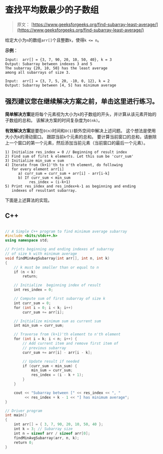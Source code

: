 # 查找平均数最少的子数组

> 原文： [https://www.geeksforgeeks.org/find-subarray-least-average/](https://www.geeksforgeeks.org/find-subarray-least-average/)

给定大小为`n`的数组`arr[]`个且整数`k`，使得`k <= n`。

**示例**：

```
Input:  arr[] = {3, 7, 90, 20, 10, 50, 40}, k = 3
Output: Subarray between indexes 3 and 5
The subarray {20, 10, 50} has the least average 
among all subarrays of size 3.

Input:  arr[] = {3, 7, 5, 20, -10, 0, 12}, k = 2
Output: Subarray between [4, 5] has minimum average

```

[](https://practice.geeksforgeeks.org/problem-page.php?pid=169)

## 强烈建议您在继续解决方案之前，单击这里进行练习。

**简单解决方案**是将每个元素视为大小为`k`的子数组的开头，并计算从该元素开始的子数组的总和。 该解决方案的时间复杂度为`O(nk)`。

**有效解决方案**是要在`O(n)`时间和`O(1)`额外空间中解决上述问题。 这个想法是使用大小为`k`的滑动窗口。 跟踪当前`k`个元素的总和。 要计算当前窗口的总和，请删除上一个窗口的第一个元素，然后添加当前元素（当前窗口的最后一个元素）。

```
1) Initialize res_index = 0 // Beginning of result index
2) Find sum of first k elements. Let this sum be 'curr_sum'
3) Initialize min_sum = sum
4) Iterate from (k+1)'th to n'th element, do following
   for every element arr[i]
      a) curr_sum = curr_sum + arr[i] - arr[i-k]
      b) If curr_sum < min_sum
           res_index = (i-k+1)
5) Print res_index and res_index+k-1 as beginning and ending
   indexes of resultant subarray.
```

下面是上述算法的实现。

## C++ 

```cpp

// A Simple C++ program to find minimum average subarray 
#include <bits/stdc++.h> 
using namespace std; 

// Prints beginning and ending indexes of subarray 
// of size k with minimum average 
void findMinAvgSubarray(int arr[], int n, int k) 
{ 
    // k must be smaller than or equal to n 
    if (n < k) 
        return; 

    // Initialize  beginning index of result 
    int res_index = 0; 

    // Compute sum of first subarray of size k 
    int curr_sum = 0; 
    for (int i = 0; i < k; i++) 
        curr_sum += arr[i]; 

    // Initialize minimum sum as current sum 
    int min_sum = curr_sum; 

    // Traverse from (k+1)'th element to n'th element 
    for (int i = k; i < n; i++) { 
        // Add current item and remove first item of 
        // previous subarray 
        curr_sum += arr[i] - arr[i - k]; 

        // Update result if needed 
        if (curr_sum < min_sum) { 
            min_sum = curr_sum; 
            res_index = (i - k + 1); 
        } 
    } 

    cout << "Subarray between [" << res_index << ", "
         << res_index + k - 1 << "] has minimum average"; 
} 

// Driver program 
int main() 
{ 
    int arr[] = { 3, 7, 90, 20, 10, 50, 40 }; 
    int k = 3; // Subarray size 
    int n = sizeof arr / sizeof arr[0]; 
    findMinAvgSubarray(arr, n, k); 
    return 0; 
} 

```
